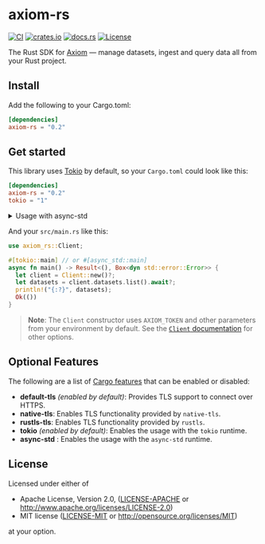 # axiom-rs

[![CI](https://github.com/axiomhq/axiom-rs/workflows/CI/badge.svg)](https://github.com/axiomhq/axiom-rs/actions?query=workflow%3ACI)
[![crates.io](https://img.shields.io/crates/v/axiom-rs.svg)](https://crates.io/crates/axiom-rs)
[![docs.rs](https://docs.rs/axiom-rs/badge.svg)](https://docs.rs/axiom-rs/)
[![License](https://img.shields.io/crates/l/axiom-rs)](LICENSE-APACHE)

The Rust SDK for [Axiom](https://axiom.co) — manage datasets, ingest and query 
data all from your Rust project.

## Install

Add the following to your Cargo.toml:

```toml
[dependencies]
axiom-rs = "0.2"
```

## Get started

This library uses [Tokio](https://tokio.rs) by default, so your `Cargo.toml` 
could look like this:

```toml
[dependencies]
axiom-rs = "0.2"
tokio = "1"
```

<details>
<summary>Usage with async-std</summary>

If you want to use [async-std](https://async.rs/), you need to set some 
features:

```toml
[dependencies] 
axiom-rs = { version = "0.2", default-features = false, features = ["async-std"] }
async-std = "1"
```

</details>

And your `src/main.rs` like this:

```rust
use axiom_rs::Client;

#[tokio::main] // or #[async_std::main]
async fn main() -> Result<(), Box<dyn std::error::Error>> {
  let client = Client::new()?;
  let datasets = client.datasets.list().await?;
  println!("{:?}", datasets);
  Ok(())
}
```

> **Note**: The `Client` constructor uses `AXIOM_TOKEN` and other parameters
  from your environment by default. See the
  [`Client` documentation](https://docs.rs/axiom-rs/latest/axiom_rs/client/struct.Client.html)
  for other options.

## Optional Features

The following are a list of
[Cargo features](https://doc.rust-lang.org/stable/cargo/reference/features.html#the-features-section)
that can be enabled or disabled:

- **default-tls** _(enabled by default)_: Provides TLS support to connect
  over HTTPS.
- **native-tls**: Enables TLS functionality provided by `native-tls`.
- **rustls-tls**: Enables TLS functionality provided by `rustls`.
- **tokio** _(enabled by default)_: Enables the usage with the `tokio` runtime.
- **async-std** : Enables the usage with the `async-std` runtime.

## License

Licensed under either of

- Apache License, Version 2.0, ([LICENSE-APACHE](LICENSE-APACHE) or http://www.apache.org/licenses/LICENSE-2.0)
- MIT license ([LICENSE-MIT](LICENSE-MIT) or http://opensource.org/licenses/MIT)

at your option.
